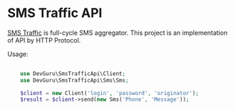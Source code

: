 # SMS Traffic API

[SMS Traffic](http://www.smstraffic.ru/) is full-cycle SMS aggregator. This project is an implementation of API by HTTP Protocol.

Usage:

```php
    
    use DevGuru\SmsTrafficApi\Client;
    use DevGuru\SmsTrafficApi\Sms\Sms;

    $client = new Client('login', 'password', 'originator');
    $result = $client->send(new Sms('Phone', 'Message'));

```

